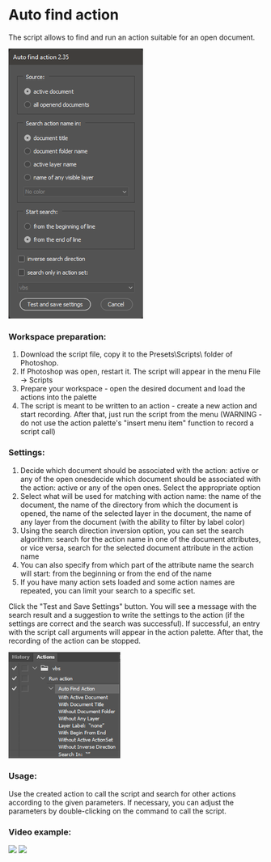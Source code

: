 # Auto find action

The script allows to find and run an action suitable for an open document.

![](assets/20220316_213716_2022-03-16_19-12-06.png)

### Workspace preparation:

1. Download the script file, copy it to the Presets\Scripts\ folder of Photoshop.
2. If Photoshop was open, restart it. The script will appear in the menu File -> Scripts
3. Prepare your workspace - open the desired document and load the actions into the palette
4. The script is meant to be written to an action - create a new action and start recording. After that, just run the script from the menu (WARNING - do not use the action palette's "insert menu item" function to record a script call)

### Settings:

1. Decide which document should be associated with the action: active or any of the open onesdecide which document should be associated with the action: active or any of the open ones. Select the appropriate option
2. Select what will be used for matching with action name: the name of the document, the name of the directory from which the document is opened, the name of the selected layer in the document, the name of any layer from the document (with the ability to filter by label color)
3. Using the search direction inversion option, you can set the search algorithm: search for the action name in one of the document attributes, or vice versa, search for the selected document attribute in the action name
4. You can also specify from which part of the attribute name the search will start: from the beginning or from the end of the name
5. If you have many action sets loaded and some action names are repeated, you can limit your search to a specific set.

Click the "Test and Save Settings" button. You will see a message with the search result and a suggestion to write the settings to the action (if the settings are correct and the search was successful). If successful, an entry with the script call arguments will appear in the action palette. After that, the recording of the action can be stopped.

![](assets/20220316_213735_2022-03-16_19-13-55.png)

### Usage:

Use the created action to call the script and search for other actions according to the given parameters.
If necessary, you can adjust the parameters by double-clicking on the command to call the script.

### Video example:

[![](https://img.youtube.com/vi/3nb6p91QpNw/0.jpg)](https://youtu.be/3nb6p91QpNw)
[![](https://img.youtube.com/vi/BAbNqKvDjDE/0.jpg)](https://youtu.be/BAbNqKvDjDE)
